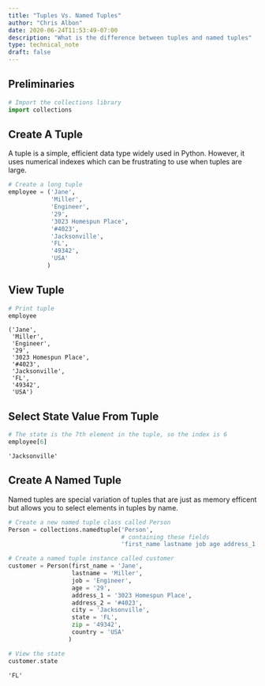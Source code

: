 ```yaml
---
title: "Tuples Vs. Named Tuples"
author: "Chris Albon"
date: 2020-06-24T11:53:49-07:00
description: "What is the difference between tuples and named tuples"
type: technical_note
draft: false
---
```

## Preliminaries


```python
# Import the collections library
import collections
```

## Create A Tuple

A tuple is a simple, efficient data type widely used in Python. However, it uses numerical indexes which can be frustrating to use when tuples are large.


```python
# Create a long tuple
employee = ('Jane',
            'Miller',
            'Engineer',
            '29',
            '3023 Homespun Place',
            '#4023',
            'Jacksonville',
            'FL',
            '49342',
            'USA'
           )
```

## View Tuple


```python
# Print tuple
employee
```




    ('Jane',
     'Miller',
     'Engineer',
     '29',
     '3023 Homespun Place',
     '#4023',
     'Jacksonville',
     'FL',
     '49342',
     'USA')



## Select State Value From Tuple


```python
# The state is the 7th element in the tuple, so the index is 6
employee[6]
```




    'Jacksonville'



## Create A Named Tuple

Named tuples are special variation of tuples that are just as memory efficent but allows you to select elements in tuples by name.


```python
# Create a new named tuple class called Person
Person = collections.namedtuple('Person', 
                                # containing these fields
                                'first_name lastname job age address_1 address_2 city, state, zip, country')
```


```python
# Create a named tuple instance called customer
customer = Person(first_name = 'Jane',
                  lastname = 'Miller',
                  job = 'Engineer',
                  age = '29',
                  address_1 = '3023 Homespun Place',
                  address_2 = '#4023',
                  city = 'Jacksonville',
                  state = 'FL',
                  zip = '49342',
                  country = 'USA'
                 )
```


```python
# View the state
customer.state
```




    'FL'


